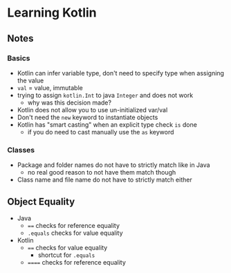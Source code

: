 # Learning Kotlin

## Notes  

### Basics
- Kotlin can infer variable type, don't need to specify type when assigning the value
- `val` = value, immutable
- trying to assign `kotlin.Int` to java `Integer` and does not work
    - why was this decision made?
- Kotlin does not allow you to use un-initialized var/val
- Don't need the `new` keyword to instantiate objects
- Kotlin has "smart casting" when an explicit type check `is` done
  - if you do need to cast manually use the `as` keyword


### Classes
- Package and folder names do not have to strictly match like in Java
    - no real good reason to not have them match though
- Class name and file name do not have to strictly match either

## Object Equality
- Java
  - `==` checks for reference equality
  - `.equals` checks for value equality
- Kotlin
  - `==` checks for value equality 
    - shortcut for `.equals`
  - `====` checks for reference equality